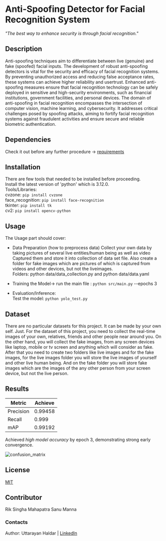 # Anti-Spoofing Detector for Facial Recognition System
*"The best way to enhance security is through facial recognition."*
## Description
Anti-spoofing techniques aim to differentiate between live (genuine) and fake (spoofed) facial inputs. The development of robust anti-spoofing detectors is vital for the security and efficacy of facial 
recognition systems. By preventing unauthorized access and reducing false acceptance rates, these systems can achieve higher reliability and usertrust. Enhanced anti-spoofing measures ensure that facial 
recognition technology can be safely deployed in sensitive and high-security environments, such as financial institutions, government facilities, and personal devices. The domain of anti-spoofing in facial 
recognition encompasses the intersection of computer vision, machine learning, and cybersecurity. It addresses critical challenges posed by spoofing attacks, aiming to fortify facial recognition systems 
against fraudulent activities and ensure secure and reliable biometric authentication.

## Dependencies
Check it out before any further procedure -> [requirements](https://github.com/Uttarayan002/Anti-Spoofing-Detector-for-Facial-Recognition-System/blob/main/requirement.txt.txt)


## Installation
There are few tools that needed to be installed before proceeding.                                                                                                                                              
Install the latest version of 'python' which is 3.12.0.                                                                                                                                                
Tools/Libraries:                                                                                                                                                                                                
 cvzone: `pip install cvzone`                                                                                                                                                                           
 face_recognition: `pip install face-recognition`                                                                                                                                                                
  tkinter: `pip install tk`                                                                                                                                                                                          
   cv2: `pip install opencv-python`

## Usage 

The Usage part should cover:

- Data Preparation (how to preprocess data)
Collect your own data by taking pictures of several live entities/human being as well as video Captured them and store it into collection of data set file. Also create a folder  for fake images which are
pictures of which is captured from videos and other devices, but not the liveimages.                                                                                                                       
Folders: python data/data_collection.py and python data/data.yaml
  
- Training the Model->
run the main file : `python src/main.py` --epochs 3                                                                                                                                          
 - Evaluation/Inference:                                                                                                                                                                                         
  Test the model:  `python yolo_test.py`

## Dataset
There are no particular datasets for this project. It can be made by your own self. Just.
For the dataset of this project, you need to collect the real-time images of your own, relatives, friends and other people near around you. On the other hand, you will collect the fake images, from any screen 
devices like laptop, mobile or tv screen and anything which will consider as fake. After that  you need to create two folders like live images and for the fake images,  for the live images folder you will store 
the live images of yourself and other live human being. And on the fake folder you will store fake images which are the images of the any other person from your screen device, but not the live person.

## Results

| Metric        | Achieve       |
| ------------- | ------------- |
| Precision     | 0.99458       |
| Recall        | 0.999         |
| mAP           | 0.99192       |

Achieved *high model accuracy* by epoch 3, demonstrating strong early convergence.

![confusion_matrix](https://github.com/user-attachments/assets/b67b1bb3-16a8-4c91-b86e-fcc2295636e7)


## License
[MIT](https://github.com/Uttarayan002/Anti-Spoofing-Detector-for-Facial-Recognition-System?tab=MIT-1-ov-file)

## Contributor
Rik Singha Mahapatra
Sanu Manna

### Contacts
Author: Uttarayan Haldar | [LinkedIn](https://www.linkedin.com/in/uttarayan-haldar/)
